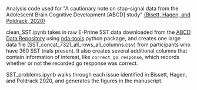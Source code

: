 Analysis code used for "A cautionary note on stop-signal data from the Adolescent Brain Cognitive Development [ABCD] study" [(Bisett, Hagen, and Poldrack, 2020)](https://www.biorxiv.org/content/10.1101/2020.05.08.084707v1)

clean_SST.ipynb takes in raw E-Prime SST data downloaded from the [ABCD Data Repository](https://nda.nih.gov/abcd) using [nda-tools](https://github.com/NDAR/nda-tools) python package, and creates one large data file (SST_concat_7321_all_rows_all_columns.csv) from participants who have 360 SST trials present. It also creates several additional columns that contain information of interest, like `correct_go_response`, which records whether or not the recorded go response was correct. 

SST_problems.ipynb walks through each issue identified in Bissett, Hagen, and Poldrack 2020, and generates the figures in the manuscript. 


